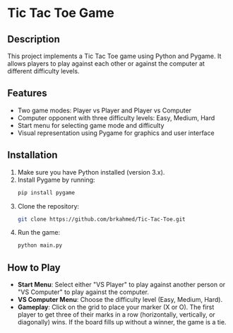 # Tic Tac Toe Game

## Description
This project implements a Tic Tac Toe game using Python and Pygame. It allows players to play against each other or against the computer at different difficulty levels.

## Features
- Two game modes: Player vs Player and Player vs Computer
- Computer opponent with three difficulty levels: Easy, Medium, Hard
- Start menu for selecting game mode and difficulty
- Visual representation using Pygame for graphics and user interface

## Installation
1. Make sure you have Python installed (version 3.x).
2. Install Pygame by running:
    ```bash
    pip install pygame
    ```
3. Clone the repository:
   ```bash
   git clone https://github.com/brkahmed/Tic-Tac-Toe.git
   ```
4. Run the game:
   ```bash
   python main.py
   ```

## How to Play
- **Start Menu**: Select either "VS Player" to play against another person or "VS Computer" to play against the computer.
- **VS Computer Menu**: Choose the difficulty level (Easy, Medium, Hard).
- **Gameplay**: Click on the grid to place your marker (X or O). The first player to get three of their marks in a row (horizontally, vertically, or diagonally) wins. If the board fills up without a winner, the game is a tie.